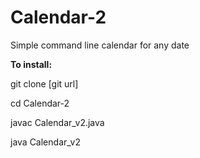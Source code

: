 Calendar-2
==========

Simple command line calendar for any date

<b>To install:</b>

git clone [git url]

cd Calendar-2

javac Calendar_v2.java

java Calendar_v2
